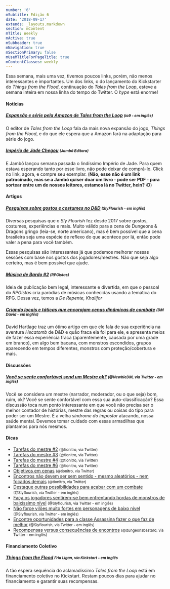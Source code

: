 ```yaml
---
number: '6'
mSubtitle: Edição 6
date: '2018-09-17'
extends: _layouts.markdown
section: mContent
mTitle: Weekly
mActive: true
mSubheader: true
mNavigation: true
mSectionPrimary: false
mUseMTitleForPageTitle: true
mContentClasses: weekly
---
```


Essa semana, mais uma vez, tivemos poucos links, porém, não menos interessantes e importantes. Um dos links, o do lançamento do Kickstarter do *Things from the Flood*, continuação do *Tales from the Loop*, esteve a semana inteira em nossa linha do tempo do Twitter. O *hype* está enorme!

#### Notícias

##### [Expansão e série pela Amazon de Tales from the Loop] <small>(io9 - em inglês)</small>
O editor de *Tales from the Loop* fala da mais nova expansão do jogo, *Things from the Flood*, e do que ele espera que a Amazon fará na adaptação para série do jogo.

##### [Império de Jade Chegou] <small>(Jambô Editora)</small>
E Jambô lançou semana passada o lindíssimo Império de Jade. Para quem estava esperando tanto por esse livro, não pode deixar de comprá-lo. Click no link, agora, e compre seu exemplar. (__Não, esse não é um link patrocinado, mas se a Jambô quiser doar um livro - pode ser PDF - para sortear entre um de nossos leitores, estamos lá no Twitter, hein? :D__)

#### Artigos

##### [Pesquisas sobre gostos e costumes no D&D] <small>(SlyFlourish - em inglês)</small>
Diversas pesquisas que o *Sly Flourish* fez desde 2017 sobre gostos, costumes, experiências e mais. Muito válido para a cena de Dungeons & Dragons gringo (leia-se, norte americano), mas é bem possível que a cena brasileira seja uma espécie de reflexo do que acontece por lá, então pode valer a pena para você também.

Essas pesquisas são interessantes já que podemos melhorar nossas sessões com base nos gostos dos jogadores/mestres. Não que seja algo certeiro, mas é bem possível que ajude.

##### [Música de Bardo #2] <small>(RPGistas)</small>
Ideia de publicação bem legal, interessante e divertida, em que o pessoal do *RPGistas* cria paródias de músicas conhecidas usando a temática do RPG. Dessa vez, temos a *De Repente, Khalifor* 

##### [Criando locais e táticas que encorajam cenas dinâmicas de combate] <small>(DM David - em inglês)</small>
David Hartlage traz um ótimo artigo em que ele fala de sua experiência na aventura *Hecatomb* de D&D e quão fraca ela foi para ele, e apresenta meios de fazer essa experiência fraca (aparentemente, causada por uma grade em branco), em algo bem bacana, com monstros escondidos, grupos aparecendo em tempos diferentes, monstros com proteção/cobertura e mais.

#### Discussões

##### [Você se sente confortável send um Mestre ok?] <small>(@NewbieDM, via Twitter - em inglês)</small>
Você se considera um mestre (narrador, moderador, ou o que seja) bom, ruim, ok? Você se sente confortável com essa sua auto-classificação? Essa discussão toca num ponto interessante em que você não precisa ser o melhor contador de histórias, mestre das regras ou coisas do tipo para poder ser um Mestre. É a velha *síndrome do impostor* atacando, nossa saúde mental. Devemos tomar cuidado com essas armadilhas que plantamos para nós mesmos.

#### Dicas

- [Tarefas do mestre #2] <small>(@tionitro, via Twitter)</small>
- [Tarefas do mestre #3] <small>(@tionitro, via Twitter)</small>
- [Tarefas do mestre #4] <small>(@tionitro, via Twitter)</small>
- [Tarefas do mestre #6] <small>(@tionitro, via Twitter)</small>
- [Objetivos em cenas] <small>(@tionitro, via Twitter)</small>
- [Encontros não devem ser sem sentido - mesmo aleatórios - nem focados demais] <small>(@tionitro, via Twitter)</small>
- [Destaque outras possibilidades para acabar com um combate] <small>(@Slyflourish, via Twitter - em inglês)</small>
- [Faça os jogadores sentirem-se bem enfrentando hordas de monstros de baixíssimo nível] <small>(@Slyflourish, via Twitter - em inglês)</small>
- [Não force vilões muito fortes em personagens de baixo nível] <small>(@Slyflourish, via Twitter - em inglês)</small>
- [Encontre oportunidades para a classe Assassina fazer o que faz de melhor] <small>(@Slyflourish, via Twitter - em inglês)</small>
- [Recompensas versus consequências de encontros] <small>(@dungeonsbastard, via Twitter - em inglês)</small>

#### Financiamento Coletivo

##### [Things from the Flood] <small>Fria Ligan, via Kickstart - em inglês</small>
A tão espera sequência do aclamadíssimo *Tales from the Loop* está em financiamento coletivo no Kickstart. Restam poucos dias para ajudar no financiamento e garantir suas recompensas.

[Tarefas do mestre #2]: https://twitter.com/tionitro/status/1041493381929680899
[Tarefas do mestre #3]: https://twitter.com/tionitro/status/1041860225941336065
[Tarefas do mestre #4]: https://twitter.com/tionitro/status/1042213467174920192
[Tarefas do mestre #6]: https://twitter.com/tionitro/status/1043516057850396673
[Objetivos em cenas]: https://twitter.com/tionitro/status/1043978708762193920
[Encontros não devem ser sem sentido - mesmo aleatórios - nem focados demais]: https://twitter.com/SlyFlourish/status/1041705919606865920
[Destaque outras possibilidades para acabar com um combate]: https://twitter.com/SlyFlourish/status/1042084713635237894
[Faça os jogadores sentirem-se bem enfrentando hordas de monstros de baixíssimo nível]: https://twitter.com/SlyFlourish/status/1043188202520145920
[Não force vilões muito fortes em personagens de baixo nível]: https://twitter.com/SlyFlourish/status/1042809497914433537
[Encontre oportunidades para a classe Assassina fazer o que faz de melhor]: https://twitter.com/SlyFlourish/status/1043928027657383937
[Recompensas versus consequências de encontros]: https://twitter.com/dungeonbastard/status/1042191538099347458
[Things from the Flood]: https://www.kickstarter.com/projects/1192053011/things-from-the-flood-sequel-to-tales-from-the-loo
[Expansão e série pela Amazon de Tales from the Loop]: https://io9.gizmodo.com/tales-from-the-loops-publisher-discusses-the-new-90s-ex-1829038792
[Império de Jade Chegou]: https://jamboeditora.com.br/
[Você se sente confortável send um Mestre ok?]: https://twitter.com/newbiedm/status/1043290693865811969
[Pesquisas sobre gostos e costumes no D&D]: http://slyflourish.com/facebook_surveys.html
[Música de Bardo #2]: http://rpgista.com.br/2018/09/21/musica-de-bardo-2-de-repente-khalifor/
[Criando locais e táticas que encorajam cenas dinâmicas de combate]: http://dmdavid.com/tag/creating-dd-locations-that-encourage-dynamic-combat-scenes/
